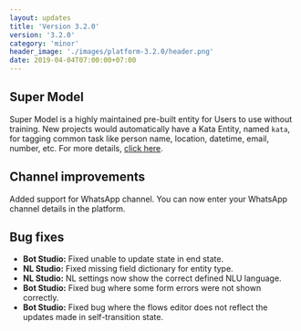 ```yaml
---
layout: updates
title: 'Version 3.2.0'
version: '3.2.0'
category: 'minor'
header_image: './images/platform-3.2.0/header.png'
date: 2019-04-04T07:00:00+07:00
---
```


## Super Model

Super Model is a highly maintained pre-built entity for Users to use without training. New projects would automatically have a Kata Entity, named `kata`, for tagging common task like person name, location, datetime, email, number, etc. For more details, [click here](/nl-studio/super-model/).

## Channel improvements

Added support for WhatsApp channel. You can now enter your WhatsApp channel details in the platform.

## Bug fixes

- **Bot Studio:** Fixed unable to update state in end state.
- **NL Studio:** Fixed missing field dictionary for entity type.
- **NL Studio:** NL settings now show the correct defined NLU language.
- **Bot Studio:** Fixed bug where some form errors were not shown correctly.
- **Bot Studio:** Fixed bug where the flows editor does not reflect the updates made in self-transition state.
